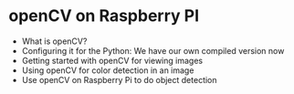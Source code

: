 # openCV on Raspberry PI

* What is openCV?
* Configuring it for the Python: We have our own compiled version now
* Getting started with openCV for viewing images
* Using openCV for color detection in an image
* Use openCV on Raspberry Pi to do object detection
